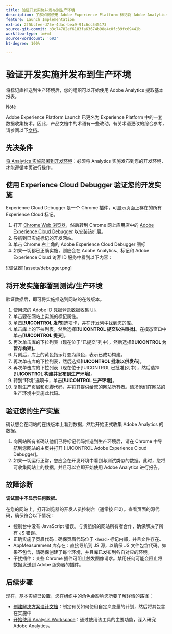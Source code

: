 ```yaml
---
title: 验证开发实施并发布到生产环境
description: 了解如何使用 Adobe Experience Platform 标记将 Adobe Analytics 部署到生产环境。
feature: Launch Implementation
exl-id: 2f5bcfee-d75e-4dac-bea9-91c6cc545173
source-git-commit: b3c74782ef6183fa63674b98e4c0fc39fc09441b
workflow-type: tm+mt
source-wordcount: '692'
ht-degree: 100%

---
```


# 验证开发实施并发布到生产环境

将标记库推送到生产环境后，您的组织可以开始使用 Adobe Analytics 提取基本报表。

>[!NOTE]
>Adobe Experience Platform Launch 已更名为 Experience Platform 中的一套数据收集技术。因此，产品文档中的术语有一些改动。有关术语更改的综合参考，请参阅以下[文档](https://experienceleague.adobe.com/docs/experience-platform/tags/term-updates.html?lang=zh-Hans)。

## 先决条件

[将 Analytics 实施部署到开发环境](deploy-dev.md)：必须将 Analytics 实施发布到您的开发环境，才能遵循本页进行操作。

## 使用 Experience Cloud Debugger 验证您的开发实施

Experience Cloud Debugger 是一个 Chrome 插件，可显示页面上存在的所有 Experience Cloud 标记。

1. 打开 [Chrome Web 浏览器](https://www.google.com/chrome/)，然后转到 Chrome 网上应用店中的 [Adobe Experience Cloud Debugger](https://chrome.google.com/webstore/detail/adobe-experience-cloud-de/ocdmogmohccmeicdhlhhgepeaijenapj) 以安装该扩展。
2. 导航到已实施标记的开发网站。
3. 单击 Chrome 右上角的 Adobe Experience Cloud Debugger 图标
4. 如果一切都已正确实施，则应会在 Adobe Analytics、标记和 Adobe Experience Cloud 访客 ID 服务中看到以下内容：

![调试器][assets/debugger.png]

## 将开发实施部署到测试/生产环境

验证数据后，即可将实施推送到网站的在线版本。

1. 使用您的 Adobe ID 凭据登录[数据收集 UI](https://experience.adobe.com/data-collection)。
1. 单击要在网站上实施的标记属性。
1. 单击&#x200B;**[!UICONTROL 发布]**&#x200B;选项卡，并在开发列中找到您的库。
1. 单击库上的下拉列表，然后选择&#x200B;**[!UICONTROL 提交以供审批]**。在模态窗口中单击&#x200B;**[!UICONTROL 提交]**。
1. 再次单击库的下拉列表（现在位于“已提交”列中），然后选择&#x200B;**[!UICONTROL 为暂存构建]**。
1. 片刻后，库上的黄色指示灯变为绿色，表示已成功构建。
1. 再次单击库的下拉列表，然后选择&#x200B;**[!UICONTROL 批准以供发布]**。
1. 再次单击库的下拉列表（现在位于[!UICONTROL 已批准]列中），然后选择&#x200B;**[!UICONTROL 构建并发布到生产环境]**。
1. 转到“环境”选项卡，单击&#x200B;**[!UICONTROL 生产环境]**。
1. 复制生产页眉和页脚代码，并将其提供给您的网站所有者。请求他们在网站的生产环境中实施此代码。

## 验证您的生产实施

确认您会在网站的在线版本上看到数据，然后开始正式收集 Adobe Analytics 的数据。

1. 向网站所有者确认他们已将标记代码推送到生产环境后，请在 Chrome 中导航到您网站的主页并打开 [!UICONTROL Adobe Experience Cloud Debugger]。
2. 如果一切运行正常，您应会在开发环境中看到与测试类似的数据。此时，您将可收集网站上的数据，并且可以立即开始使用 Adobe Analytics 进行报告。

## 故障诊断

**调试器中不显示任何数据。**

在您的网站上，打开浏览器的开发人员控制台（通常按 F12）。查看页面的源代码，确保符合以下情况：

* 控制台中没有 JavaScript 错误。与贵组织的网站所有者合作，确保解决了所有 JS 错误。
* 正确实施了页眉代码：确保页眉代码位于 `<head>` 标记内部，并且文件存在。
* AppMeasurement 库存在：直接导航到 JS 源，以确保 JS 文件包含代码。如果不包含，请确保创建了每个环境，并且库已发布到各自对应的环境。
* 干扰插件：某些 Chrome 插件可阻止触发图像请求。禁用任何可能会阻止将数据发送到 Adobe 服务器的插件。

## 后续步骤

现在，基本实施已设置，您在组织中的角色会影响您所要了解详情的路径：

* [创建解决方案设计文档](../prepare/solution-design.md)：制定有关如何使用自定义变量的计划，然后将其包含在实施中
* [开始使用 Analysis Workspace](/help/analyze/analysis-workspace/home.md)：通过使用该工具的主要功能，深入研究 Adobe Analytics。
